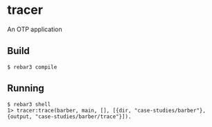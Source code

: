 tracer
=====

An OTP application

Build
-----

    $ rebar3 compile


Running
-------

    $ rebar3 shell
    1> tracer:trace(barber, main, [], [{dir, "case-studies/barber"}, {output, "case-studies/barber/trace"}]).
